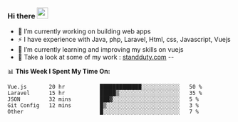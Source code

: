 ### Hi there <img src="https://media.giphy.com/media/hvRJCLFzcasrR4ia7z/giphy.gif" width="25px">


- 🔭 I’m currently working on building web apps
- ⚡ I have experience with Java, php, Laravel, Html, css, Javascript, Vuejs
- 🌱 I’m currently learning and improving my skills on vuejs
- 📌 Take a look at some of my work : 
    <a href="https://www.standduty.com">standduty.com</a> -- 






📊 **This Week I Spent My Time On:**
<!--START_SECTION:waka-->
```text
Vue.js       20 hr           █████████████░░░░░░░░░░░░   50 % 
Laravel      15 hr           █████▒░░░░░░░░░░░░░░░░░░░   35 % 
JSON         32 mins         ███▓░░░░░░░░░░░░░░░░░░░░░   5 % 
Git Config   12 mins         █▒░░░░░░░░░░░░░░░░░░░░░░░   3 % 
Other                        █░░░░░░░░░░░░░░░░░░░░░░░░   7 % 
```
<!--END_SECTION:waka-->
